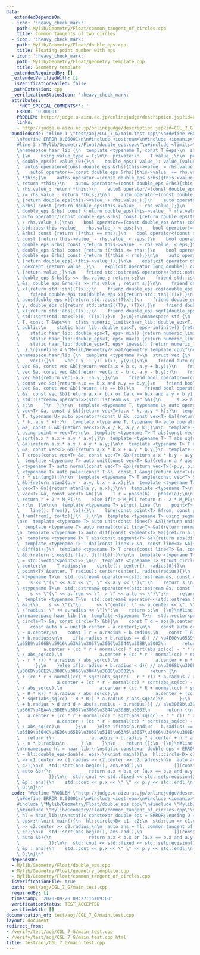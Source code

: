 ```yaml
---
data:
  _extendedDependsOn:
  - icon: ':heavy_check_mark:'
    path: Mylib/Geometry/Float/common_tangent_of_circles.cpp
    title: Common tangents of two circles
  - icon: ':heavy_check_mark:'
    path: Mylib/Geometry/Float/double_eps.cpp
    title: Floating point number with eps
  - icon: ':heavy_check_mark:'
    path: Mylib/Geometry/Float/geometry_template.cpp
    title: Geometry template
  _extendedRequiredBy: []
  _extendedVerifiedWith: []
  _isVerificationFailed: false
  _pathExtension: cpp
  _verificationStatusIcon: ':heavy_check_mark:'
  attributes:
    '*NOT_SPECIAL_COMMENTS*': ''
    ERROR: '0.00001'
    PROBLEM: http://judge.u-aizu.ac.jp/onlinejudge/description.jsp?id=CGL_7_G
    links:
    - http://judge.u-aizu.ac.jp/onlinejudge/description.jsp?id=CGL_7_G
  bundledCode: "#line 1 \"test/aoj/CGL_7_G/main.test.cpp\"\n#define PROBLEM \"http://judge.u-aizu.ac.jp/onlinejudge/description.jsp?id=CGL_7_G\"\
    \n#define ERROR 0.00001\n\n#include <iostream>\n#include <iomanip>\n#include <algorithm>\n\
    #line 3 \"Mylib/Geometry/Float/double_eps.cpp\"\n#include <limits>\n#include <cmath>\n\
    \nnamespace haar_lib {\n  template <typename T, const T &eps>\n  struct double_eps\
    \ {\n    using value_type = T;\n\n  private:\n    T value_;\n\n  public:\n   \
    \ double_eps(): value_(0){}\n    double_eps(T value_): value_(value_){}\n\n  \
    \  auto& operator=(const double_eps &rhs){this->value_ = rhs.value_; return *this;}\n\
    \    auto& operator+=(const double_eps &rhs){this->value_ += rhs.value_; return\
    \ *this;}\n    auto& operator-=(const double_eps &rhs){this->value_ -= rhs.value_;\
    \ return *this;}\n    auto& operator*=(const double_eps &rhs){this->value_ *=\
    \ rhs.value_; return *this;}\n    auto& operator/=(const double_eps &rhs){this->value_\
    \ /= rhs.value_; return *this;}\n\n    auto operator+(const double_eps &rhs) const\
    \ {return double_eps(this->value_ + rhs.value_);}\n    auto operator-(const double_eps\
    \ &rhs) const {return double_eps(this->value_ - rhs.value_);}\n    auto operator*(const\
    \ double_eps &rhs) const {return double_eps(this->value_ * rhs.value_);}\n   \
    \ auto operator/(const double_eps &rhs) const {return double_eps(this->value_\
    \ / rhs.value_);}\n\n    bool operator==(const double_eps &rhs) const {return\
    \ std::abs(this->value_ - rhs.value_) < eps;}\n    bool operator!=(const double_eps\
    \ &rhs) const {return !(*this == rhs);}\n    bool operator<(const double_eps &rhs)\
    \ const {return this->value_ - rhs.value_ < -eps;}\n    bool operator<=(const\
    \ double_eps &rhs) const {return this->value_ - rhs.value_ < eps;}\n    bool operator>(const\
    \ double_eps &rhs) const {return !(*this <= rhs);}\n    bool operator>=(const\
    \ double_eps &rhs) const {return !(*this < rhs);}\n\n    auto operator-() const\
    \ {return double_eps(-(this->value_));}\n\n    explicit operator double() const\
    \ noexcept {return value_;}\n    explicit operator long double() const noexcept\
    \ {return value_;}\n\n    friend std::ostream& operator<<(std::ostream &s, const\
    \ double_eps &rhs){s << rhs.value_; return s;}\n    friend std::istream& operator>>(std::istream\
    \ &s, double_eps &rhs){s >> rhs.value_; return s;}\n\n    friend double_eps sin(double_eps\
    \ x){return std::sin((T)x);}\n    friend double_eps cos(double_eps x){return std::cos((T)x);}\n\
    \    friend double_eps tan(double_eps x){return std::tan((T)x);}\n    friend double_eps\
    \ acos(double_eps x){return std::acos((T)x);}\n    friend double_eps atan2(double_eps\
    \ y, double_eps x){return std::atan2((T)y, (T)x);}\n    friend double_eps abs(double_eps\
    \ x){return std::abs((T)x);}\n    friend double_eps sqrt(double_eps x){return\
    \ std::sqrt(std::max<T>(0, (T)x));}\n  };\n}\n\nnamespace std {\n  template <typename\
    \ T, const T &eps>\n  class numeric_limits<haar_lib::double_eps<T, eps>> {\n \
    \ public:\n    static haar_lib::double_eps<T, eps> infinity() {return numeric_limits<T>::infinity();}\n\
    \    static haar_lib::double_eps<T, eps> min() {return numeric_limits<T>::min();}\n\
    \    static haar_lib::double_eps<T, eps> max() {return numeric_limits<T>::max();}\n\
    \    static haar_lib::double_eps<T, eps> lowest() {return numeric_limits<T>::lowest();}\n\
    \  };\n}\n#line 4 \"Mylib/Geometry/Float/geometry_template.cpp\"\n#include <vector>\n\
    \nnamespace haar_lib {\n  template <typename T>\n  struct vec {\n    T x, y;\n\
    \    vec(){}\n    vec(T x, T y): x(x), y(y){}\n\n    friend auto operator+(const\
    \ vec &a, const vec &b){return vec(a.x + b.x, a.y + b.y);}\n    friend auto operator-(const\
    \ vec &a, const vec &b){return vec(a.x - b.x, a.y - b.y);}\n    friend auto operator-(const\
    \ vec &a){return vec(-a.x, -a.y);}\n\n    friend bool operator==(const vec &a,\
    \ const vec &b){return a.x == b.x and a.y == b.y;}\n    friend bool operator!=(const\
    \ vec &a, const vec &b){return !(a == b);}\n    friend bool operator<(const vec\
    \ &a, const vec &b){return a.x < b.x or (a.x == b.x and a.y < b.y);}\n\n    friend\
    \ std::istream& operator>>(std::istream &s, vec &a){\n      s >> a.x >> a.y; return\
    \ s;\n    }\n  };\n\n  template <typename T, typename U> auto operator*(const\
    \ vec<T> &a, const U &k){return vec<T>(a.x * k, a.y * k);}\n  template <typename\
    \ T, typename U> auto operator*(const U &k, const vec<T> &a){return vec<T>(a.x\
    \ * k, a.y * k);}\n  template <typename T, typename U> auto operator/(const vec<T>\
    \ &a, const U &k){return vec<T>(a.x / k, a.y / k);}\n\n  template <typename T>\
    \ using point = vec<T>;\n\n  template <typename T> T abs(const vec<T> &a){return\
    \ sqrt(a.x * a.x + a.y * a.y);}\n  template <typename T> T abs_sq(const vec<T>\
    \ &a){return a.x * a.x + a.y * a.y;}\n\n  template <typename T> T dot(const vec<T>\
    \ &a, const vec<T> &b){return a.x * b.x + a.y * b.y;}\n  template <typename T>\
    \ T cross(const vec<T> &a, const vec<T> &b){return a.x * b.y - a.y * b.x;}\n\n\
    \  template <typename T> auto unit(const vec<T> &a){return a / abs(a);}\n  template\
    \ <typename T> auto normal(const vec<T> &p){return vec<T>(-p.y, p.x);}\n\n  template\
    \ <typename T> auto polar(const T &r, const T &ang){return vec<T>(r * cos(ang),\
    \ r * sin(ang));}\n\n  template <typename T> T angle(const vec<T> &a, const vec<T>\
    \ &b){return atan2(b.y - a.y, b.x - a.x);}\n  template <typename T> T phase(const\
    \ vec<T> &a){return atan2(a.y, a.x);}\n\n  template <typename T>\n  T angle_diff(const\
    \ vec<T> &a, const vec<T> &b){\n    T r = phase(b) - phase(a);\n\n    if(r < -M_PI)\
    \ return r + 2 * M_PI;\n    else if(r > M_PI) return r - 2 * M_PI;\n    return\
    \ r;\n  }\n\n\n  template <typename T> struct line {\n    point<T> from, to;\n\
    \    line(): from(), to(){}\n    line(const point<T> &from, const point<T> &to):\
    \ from(from), to(to){}\n  };\n\n  template <typename T> using segment = line<T>;\n\
    \n\n  template <typename T> auto unit(const line<T> &a){return unit(a.to - a.from);}\n\
    \  template <typename T> auto normal(const line<T> &a){return normal(a.to - a.from);}\n\
    \n  template <typename T> auto diff(const segment<T> &a){return a.to - a.from;}\n\
    \n  template <typename T> T abs(const segment<T> &a){return abs(diff(a));}\n\n\
    \  template <typename T> T dot(const line<T> &a, const line<T> &b){return dot(diff(a),\
    \ diff(b));}\n  template <typename T> T cross(const line<T> &a, const line<T>\
    \ &b){return cross(diff(a), diff(b));}\n\n\n  template <typename T> using polygon\
    \ = std::vector<point<T>>;\n\n  template <typename T> struct circle {\n    point<T>\
    \ center;\n    T radius;\n    circle(): center(), radius(0){}\n    circle(const\
    \ point<T> &center, T radius): center(center), radius(radius){}\n  };\n\n  template\
    \ <typename T>\n  std::ostream& operator<<(std::ostream &s, const vec<T> &a){\n\
    \    s << \"(\" << a.x << \", \" << a.y << \")\";\n    return s;\n  }\n\n  template\
    \ <typename T>\n  std::ostream& operator<<(std::ostream &s, const line<T> &a){\n\
    \    s << \"(\" << a.from << \" -> \" << a.to << \")\";\n    return s;\n  }\n\n\
    \  template <typename T>\n  std::ostream& operator<<(std::ostream &s, const circle<T>\
    \ &a){\n    s << \"(\"\n      << \"center: \" << a.center << \", \"\n      <<\
    \ \"radius: \" << a.radius << \")\";\n    return s;\n  }\n}\n#line 4 \"Mylib/Geometry/Float/common_tangent_of_circles.cpp\"\
    \n\nnamespace haar_lib {\n  template <typename T>\n  std::vector<point<T>> common_tangent_of_circles(const\
    \ circle<T> &a, const circle<T> &b){\n    const T d = abs(b.center - a.center);\n\
    \    const auto n = unit(b.center - a.center);\n\n    const auto cc = b.center\
    \ - a.center;\n    const T r = a.radius - b.radius;\n    const T R = a.radius\
    \ + b.radius;\n\n    if(a.radius + b.radius == d){ // \u4E00\u65B9\u304C\u4ED6\
    \u65B9\u306B\u5916\u63A5\u3057\u3066\u3044\u308B\u3002\n      return {\n     \
    \         a.center + (cc * r + normal(cc) * sqrt(abs_sq(cc) - r * r)) * a.radius\
    \ / abs_sq(cc),\n              a.center + (cc * r - normal(cc) * sqrt(abs_sq(cc)\
    \ - r * r)) * a.radius / abs_sq(cc),\n              a.center + n * a.radius\n\
    \      };\n    }else if(a.radius + b.radius < d){ // a\u3068b\u306F\u4E92\u3044\
    \u306B\u96E2\u308C\u3066\u3044\u308B\u3002\n      return {\n              a.center\
    \ + (cc * r + normal(cc) * sqrt(abs_sq(cc) - r * r)) * a.radius / abs_sq(cc),\n\
    \              a.center + (cc * r - normal(cc) * sqrt(abs_sq(cc) - r * r)) * a.radius\
    \ / abs_sq(cc),\n              a.center + (cc * R + normal(cc) * sqrt(abs_sq(cc)\
    \ - R * R)) * a.radius / abs_sq(cc),\n              a.center + (cc * R - normal(cc)\
    \ * sqrt(abs_sq(cc) - R * R)) * a.radius / abs_sq(cc)\n      };\n    }else if(a.radius\
    \ + b.radius > d and d > abs(a.radius - b.radius)){ // a\u3068b\u306F\u4E8C\u70B9\
    \u3067\u4EA4\u5DEE\u3057\u3066\u3044\u308B\u3002\n      return {\n           \
    \   a.center + (cc * r + normal(cc) * sqrt(abs_sq(cc) - r * r)) * a.radius / abs_sq(cc),\n\
    \              a.center + (cc * r - normal(cc) * sqrt(abs_sq(cc) - r * r)) * a.radius\
    \ / abs_sq(cc)\n      };\n    }else if(abs(a.radius - b.radius) == d){ // \u4E00\
    \u65B9\u304C\u4ED6\u65B9\u306B\u5185\u63A5\u3057\u3066\u3044\u308B\u3002\n   \
    \   return {\n              a.radius > b.radius ? a.center + n * a.radius : b.center\
    \ - n * b.radius\n      };\n    }\n\n    return {};\n  }\n}\n#line 10 \"test/aoj/CGL_7_G/main.test.cpp\"\
    \n\nnamespace hl = haar_lib;\n\nstatic constexpr double eps = ERROR;\nusing D\
    \ = hl::double_eps<double, eps>;\n\nint main(){\n  hl::circle<D> c1, c2;\n  std::cin\
    \ >> c1.center >> c1.radius >> c2.center >> c2.radius;\n\n  auto ans = hl::common_tangent_of_circles(c1,\
    \ c2);\n\n  std::sort(ans.begin(), ans.end(),\n            [](const auto &a, const\
    \ auto &b){\n              return a.x < b.x or (a.x == b.x and a.y < b.y);\n \
    \           });\n\n  std::cout << std::fixed << std::setprecision(12);\n\n  for(auto\
    \ &p : ans){\n    std::cout << p.x << \" \" << p.y << std::endl;\n  }\n\n  return\
    \ 0;\n}\n"
  code: "#define PROBLEM \"http://judge.u-aizu.ac.jp/onlinejudge/description.jsp?id=CGL_7_G\"\
    \n#define ERROR 0.00001\n\n#include <iostream>\n#include <iomanip>\n#include <algorithm>\n\
    #include \"Mylib/Geometry/Float/double_eps.cpp\"\n#include \"Mylib/Geometry/Float/geometry_template.cpp\"\
    \n#include \"Mylib/Geometry/Float/common_tangent_of_circles.cpp\"\n\nnamespace\
    \ hl = haar_lib;\n\nstatic constexpr double eps = ERROR;\nusing D = hl::double_eps<double,\
    \ eps>;\n\nint main(){\n  hl::circle<D> c1, c2;\n  std::cin >> c1.center >> c1.radius\
    \ >> c2.center >> c2.radius;\n\n  auto ans = hl::common_tangent_of_circles(c1,\
    \ c2);\n\n  std::sort(ans.begin(), ans.end(),\n            [](const auto &a, const\
    \ auto &b){\n              return a.x < b.x or (a.x == b.x and a.y < b.y);\n \
    \           });\n\n  std::cout << std::fixed << std::setprecision(12);\n\n  for(auto\
    \ &p : ans){\n    std::cout << p.x << \" \" << p.y << std::endl;\n  }\n\n  return\
    \ 0;\n}\n"
  dependsOn:
  - Mylib/Geometry/Float/double_eps.cpp
  - Mylib/Geometry/Float/geometry_template.cpp
  - Mylib/Geometry/Float/common_tangent_of_circles.cpp
  isVerificationFile: true
  path: test/aoj/CGL_7_G/main.test.cpp
  requiredBy: []
  timestamp: '2020-09-28 09:27:15+09:00'
  verificationStatus: TEST_ACCEPTED
  verifiedWith: []
documentation_of: test/aoj/CGL_7_G/main.test.cpp
layout: document
redirect_from:
- /verify/test/aoj/CGL_7_G/main.test.cpp
- /verify/test/aoj/CGL_7_G/main.test.cpp.html
title: test/aoj/CGL_7_G/main.test.cpp
---
```

